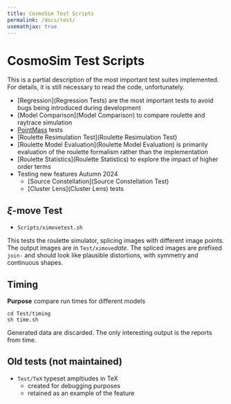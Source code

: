 ```yaml
---
title: CosmoSim Test Scripts
permalink: /docs/test/
usemathjax: true
---
```


# CosmoSim Test Scripts

This is a partial description of the most important test
suites implemented.
For details, it is still necessary to read the code, unfortunately.

+ [Regression](Regression Tests) 
  are the most important tests to avoid bugs being 
  introduced during development
+ [Model Comparison](Model Comparison)
  to compare roulette and raytrace simulation
+ [PointMass](PointMass) tests 
+ [Roulette Resimulation Test](Roulette Resimulation Test)
+ [Roulette Model Evaluation](Roulette Model Evaluation)
  is primarily evaluation of the roulette formalism rather than 
  the implementation
+ [Roulette Statistics](Roulette Statistics) to explore the impact of higher order terms
+ Testing new features Autumn 2024 
    + [Source Constellation](Source Constellation Test)
    + [Cluster Lens](Cluster Lens) tests 

## $\xi$-move Test

+ `Scripts/ximovetest.sh`

This tests the roulette simulator, splicing images with 
different image points.
The output images are in `Test/ximove`*date*.  The spliced
images are prefixed `join-` and should look like plausible
distortions, with symmetry and continuous shapes.

## Timing

**Purpose** compare run times for different models

```
cd Test/timing
sh time.sh
```

Generated data are discarded.  The only interesting output is the 
reports from time.

## Old tests (not maintained)

+ `Test/TeX` typeset ampltiudes in TeX
    + created for debugging purposes
    + retained as an example of the feature
